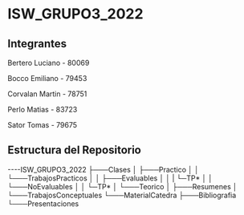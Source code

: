 # ISW_GRUPO3_2022

## Integrantes

Bertero Luciano - 80069

Bocco Emiliano - 79453 

Corvalan Martin - 78751

Perlo Matias - 83723

Sator Tomas - 79675
    
## Estructura del Repositorio
   
----ISW_GRUPO3_2022
    ├───Clases
    │   ├───Practico
    │   │   └───TrabajosPracticos
    │   │       ├───Evaluables
    │   │        |             └─TP*
    │   │       └───NoEvaluables
    │   │                     └─TP*
    │   └───Teorico
    │       ├───Resumenes
    │       └───TrabajosConceptuales
    └───MaterialCatedra
        ├───Bibliografia
        └───Presentaciones
